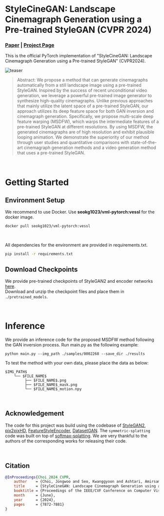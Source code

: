 # StyleCineGAN: Landscape Cinemagraph Generation using a Pre-trained StyleGAN (CVPR 2024)

### [**Paper**](https://arxiv.org/abs/2403.14186) | [**Project Page**](https://jeolpyeoni.github.io/stylecinegan_project/)

This is the official PyTorch implementation of "StyleCineGAN: Landscape Cinemagraph Generation using a Pre-trained StyleGAN" (CVPR2024).

![teaser](teaser/teaser.gif)
> Abstract: We propose a method that can generate cinemagraphs automatically from a still landscape image using a pre-trained StyleGAN. Inspired by the success of recent unconditional video generation, we leverage a powerful pre-trained image generator to synthesize high-quality cinemagraphs. Unlike previous approaches that mainly utilize the latent space of a pre-trained StyleGAN, our approach utilizes its deep feature space for both GAN inversion and cinemagraph generation. Specifically, we propose multi-scale deep feature warping (MSDFW), which warps the intermediate features of a pre-trained StyleGAN at different resolutions. By using MSDFW, the generated cinemagraphs are of high resolution and exhibit plausible looping animation. We demonstrate the superiority of our method through user studies and quantitative comparisons with state-of-the-art cinemagraph generation methods and a video generation method that uses a pre-trained StyleGAN.

<br>

# Getting Started


## Environment Setup
We recommend to use Docker. Use **seokg1023/vml-pytorch:vessl** for the docker image. 
```bash
docker pull seokg1023/vml-pytorch:vessl
```
<br>

All dependencies for the environment are provided in requirements.txt.
```bash
pip install -r requirements.txt
```

## Download Checkpoints
We provide pre-trained checkpoints of StyleGAN2 and encoder networks [here](https://drive.google.com/drive/folders/1Dkwj5mJOZlkan4U-gdQt6M_JbZXvzFAD?usp=sharing).
<br>Download and unzip the checkpoint files and place them in `./pretrained_models`.

<br>

# Inference
We provide an inference code for the proposed MSDFW method following the GAN inversion process.
Run main.py as the following example:

```
python main.py --img_path ./samples/0002268 --save_dir ./results
```

To test the method with your own data, please place the data as below:
```
$IMG_PATH$
    └── $FILE_NAME$
         ├── $FILE_NAME$.png
         ├── $FILE_NAME$_mask.png
         └── $FILE_NAME$_motion.npy
```
   


<br>

## Acknowledgement
The code for this project was build using the codebase of [StyleGAN2](https://github.com/rosinality/stylegan2-pytorch), [pix2pixHD](https://github.com/NVIDIA/pix2pixHD), [FeatureStyleEncoder](https://github.com/InterDigitalInc/FeatureStyleEncoder), [DatasetGAN](https://github.com/nv-tlabs/datasetGAN_release). The `symmetric-splatting` code was built on top of [softmax-splatting](https://github.com/sniklaus/softmax-splatting). We are very thankful to the authors of the corresponding works for releasing their code.

<br>

## Citation
``` bibtex
@InProceedings{Choi_2024_CVPR,
    author    = {Choi, Jongwoo and Seo, Kwanggyoon and Ashtari, Amirsaman and Noh, Junyong},
    title     = {StyleCineGAN: Landscape Cinemagraph Generation using a Pre-trained StyleGAN},
    booktitle = {Proceedings of the IEEE/CVF Conference on Computer Vision and Pattern Recognition (CVPR)},
    month     = {June},
    year      = {2024},
    pages     = {7872-7881}
}
```
